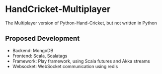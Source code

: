 # HandCricket-Multiplayer
The Multiplayer version of Python-Hand-Cricket, but not written in Python

## Proposed Development
- Backend: MongoDB
- Frontend: Scala, Scalatags
- Framework: Play framework, using Scala futures and Akka streams
- Websocket: WebSocket communication using redis
